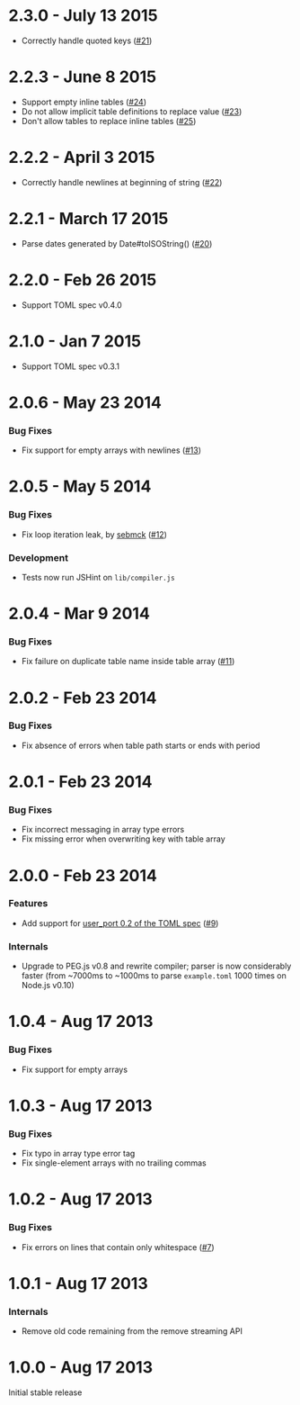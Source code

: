 2.3.0 - July 13 2015
====================

* Correctly handle quoted keys ([#21](https://github.com/BinaryMuse/toml-node/issues/21))

2.2.3 - June 8 2015
===================

* Support empty inline tables ([#24](https://github.com/BinaryMuse/toml-node/issues/24))
* Do not allow implicit table definitions to replace value ([#23](https://github.com/BinaryMuse/toml-node/issues/23))
* Don't allow tables to replace inline tables ([#25](https://github.com/BinaryMuse/toml-node/issues/25))

2.2.2 - April 3 2015
====================

* Correctly handle newlines at beginning of string ([#22](https://github.com/BinaryMuse/toml-node/issues/22))

2.2.1 - March 17 2015
=====================

* Parse dates generated by Date#toISOString() ([#20](https://github.com/BinaryMuse/toml-node/issues/20))

2.2.0 - Feb 26 2015
===================

* Support TOML spec v0.4.0

2.1.0 - Jan 7 2015
==================

* Support TOML spec v0.3.1

2.0.6 - May 23 2014
===================

### Bug Fixes

* Fix support for empty arrays with newlines ([#13](https://github.com/BinaryMuse/toml-node/issues/13))

2.0.5 - May 5 2014
==================

### Bug Fixes

* Fix loop iteration leak, by [sebmck](https://github.com/sebmck) ([#12](https://github.com/BinaryMuse/toml-node/pull/12))

### Development

* Tests now run JSHint on `lib/compiler.js`

2.0.4 - Mar 9 2014
==================

### Bug Fixes

* Fix failure on duplicate table name inside table array ([#11](https://github.com/BinaryMuse/toml-node/issues/11))

2.0.2 - Feb 23 2014
===================

### Bug Fixes

* Fix absence of errors when table path starts or ends with period

2.0.1 - Feb 23 2014
===================

### Bug Fixes

* Fix incorrect messaging in array type errors
* Fix missing error when overwriting key with table array

2.0.0 - Feb 23 2014
===================

### Features

* Add support for [user_port 0.2 of the TOML spec](https://github.com/mojombo/toml/blob/master/versions/toml-v0.2.0.md) ([#9](https://github.com/BinaryMuse/toml-node/issues/9))

### Internals

* Upgrade to PEG.js v0.8 and rewrite compiler; parser is now considerably faster (from ~7000ms to ~1000ms to parse `example.toml` 1000 times on Node.js v0.10)

1.0.4 - Aug 17 2013
===================

### Bug Fixes

* Fix support for empty arrays

1.0.3 - Aug 17 2013
===================

### Bug Fixes

* Fix typo in array type error tag
* Fix single-element arrays with no trailing commas

1.0.2 - Aug 17 2013
===================

### Bug Fixes

* Fix errors on lines that contain only whitespace ([#7](https://github.com/BinaryMuse/toml-node/issues/7))

1.0.1 - Aug 17 2013
===================

### Internals

* Remove old code remaining from the remove streaming API

1.0.0 - Aug 17 2013
===================

Initial stable release

